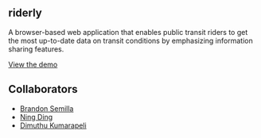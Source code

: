 ## riderly
A browser-based web application that enables public transit riders to get the most up-to-date data on transit conditions by emphasizing information sharing features.

[View the demo](https://dimuzone.github.io/riderly)

## Collaborators
- [Brandon Semilla](https://github.com/semibran)
- [Ning Ding](https://github.com/zzzbnbzzz)
- [Dimuthu Kumarapeli](http://github.com/Dimuzone)
